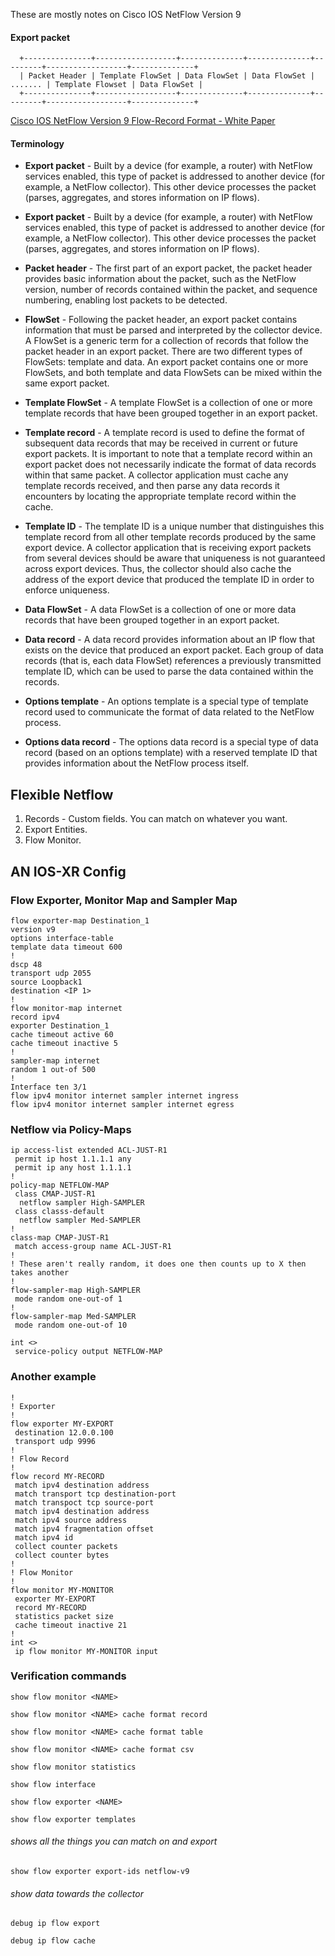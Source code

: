 These are mostly notes on Cisco IOS NetFlow Version 9

#### Export packet
```
  +---------------+------------------+--------------+--------------+---------+------------------+--------------+
  | Packet Header | Template FlowSet | Data FlowSet | Data FlowSet | ....... | Template Flowset | Data FlowSet |
  +---------------+------------------+--------------+--------------+---------+------------------+--------------+
```
[Cisco IOS NetFlow Version 9 Flow-Record Format - White Paper](https://www.cisco.com/en/US/technologies/tk648/tk362/technologies_white_paper09186a00800a3db9.pdf)

#### Terminology

* **Export packet** - Built by a device (for example, a router) with NetFlow services enabled, this type of packet is
addressed to another device (for example, a NetFlow collector). This other device processes the packet (parses, 
aggregates, and stores information on IP flows).

* **Export packet** - Built by a device (for example, a router) with NetFlow services enabled, this type of packet is
addressed to another device (for example, a NetFlow collector). This other device processes the packet (parses, 
aggregates, and stores information on IP flows).

* **Packet header** - The first part of an export packet, the packet header provides basic information about the packet,
such as the NetFlow version, number of records contained within the packet, and sequence numbering, enabling lost
packets to be detected.

* **FlowSet** - Following the packet header, an export packet contains information that must be parsed and interpreted
by the collector device. A FlowSet is a generic term for a collection of records that follow the packet header
in an export packet. There are two different types of FlowSets: template and data. An export packet contains
one or more FlowSets, and both template and data FlowSets can be mixed within the same export packet.

* **Template FlowSet** - A template FlowSet is a collection of one or more template records that have been grouped together
in an export packet.

* **Template record** - A template record is used to define the format of subsequent data records that may be received
in current or future export packets. It is important to note that a template record within an export packet does not
necessarily indicate the format of data records within that same packet. A collector application must cache any template 
records received, and then parse any data records it encounters by locating the appropriate template record within the cache.

* **Template ID** - The template ID is a unique number that distinguishes this template record from all other template records
produced by the same export device. A collector application that is receiving export packets from several devices should
be aware that uniqueness is not guaranteed across export devices. Thus, the collector should also cache the address of 
the export device that produced the template ID in order to enforce uniqueness.

* **Data FlowSet** - A data FlowSet is a collection of one or more data records that have been grouped together in an export packet.

* **Data record** - A data record provides information about an IP flow that exists on the device that produced an export packet.
Each group of data records (that is, each data FlowSet) references a previously transmitted template ID, which can be used
to parse the data contained within the records.

* **Options template** - An options template is a special type of template record used to communicate the format of data related
to the NetFlow process.

* **Options data record** - The options data record is a special type of data record (based on an options template)
with a reserved template ID that provides information about the NetFlow process itself.

## Flexible Netflow
 1. Records - Custom fields. You can match on whatever you want.
 1. Export Entities.
 1. Flow Monitor.

## AN IOS-XR Config

### Flow Exporter, Monitor Map and Sampler Map
```
flow exporter-map Destination_1
version v9
options interface-table
template data timeout 600
!
dscp 48
transport udp 2055
source Loopback1
destination <IP 1>
!
flow monitor-map internet
record ipv4
exporter Destination_1
cache timeout active 60
cache timeout inactive 5
!
sampler-map internet
random 1 out-of 500
!
Interface ten 3/1
flow ipv4 monitor internet sampler internet ingress
flow ipv4 monitor internet sampler internet egress

```

### Netflow via Policy-Maps
```
ip access-list extended ACL-JUST-R1
 permit ip host 1.1.1.1 any
 permit ip any host 1.1.1.1
!
policy-map NETFLOW-MAP
 class CMAP-JUST-R1
  netflow sampler High-SAMPLER
 class classs-default
  netflow sampler Med-SAMPLER
!
class-map CMAP-JUST-R1
 match access-group name ACL-JUST-R1
!
! These aren't really random, it does one then counts up to X then takes another
! 
flow-sampler-map High-SAMPLER
 mode random one-out-of 1
!
flow-sampler-map Med-SAMPLER
 mode random one-out-of 10

int <>
 service-policy output NETFLOW-MAP
```

### Another example
```
!
! Exporter
!
flow exporter MY-EXPORT
 destination 12.0.0.100
 transport udp 9996
!
! Flow Record
!
flow record MY-RECORD
 match ipv4 destination address
 match transport tcp destination-port
 match transpoct tcp source-port
 match ipv4 destination address
 match ipv4 source address
 match ipv4 fragmentation offset
 match ipv4 id
 collect counter packets
 collect counter bytes
!
! Flow Monitor
!
flow monitor MY-MONITOR
 exporter MY-EXPORT
 record MY-RECORD
 statistics packet size
 cache timeout inactive 21
!
int <>
 ip flow monitor MY-MONITOR input
```

### Verification commands

`show flow monitor <NAME>`

`show flow monitor <NAME> cache format record`

`show flow monitor <NAME> cache format table`

`show flow monitor <NAME> cache format csv`

`show flow monitor statistics`

`show flow interface`

`show flow exporter <NAME>`

`show flow exporter templates`

###### shows all the things you can match on and export

`show flow exporter export-ids netflow-v9`

###### show data towards the collector

`debug ip flow export`

`debug ip flow cache`
